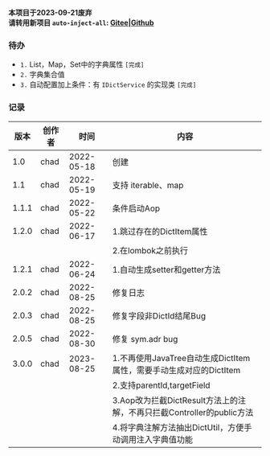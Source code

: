 **本项目于2023-09-21废弃**    
**请转用新项目 `auto-inject-all`: [Gitee](https://gitee.com/CodeinChad/auto-inject-all)|[Github](https://github.com/Chad2li/auto-inject-all)**

### 待办

- `1.` List，Map，Set中的字典属性 `[完成]`
- `2.` 字典集合值
- `3.` 自动配置加上条件：有 `IDictService` 的实现类 `[完成]`

### 记录

| 版本    | 创作者  | 时间         | 内容                                                 |
|-------|------|------------|----------------------------------------------------|
| 1.0   | chad | 2022-05-18 | 创建                                                 |
| 1.1   | chad | 2022-05-19 | 支持 iterable、map                                    |
| 1.1.1 | chad | 2022-05-22 | 条件启动Aop                                            |
| 1.2.0 | chad | 2022-06-17 | 1.跳过存在的DictItem属性                                  |
|       |      |            | 2.在lombok之前执行                                      |
| 1.2.1 | chad | 2022-06-24 | 1.自动生成setter和getter方法                              |
| 2.0.2 | chad | 2022-08-25 | 修复日志                                               |
| 2.0.3 | chad | 2022-08-25 | 修复字段非DictId结尾Bug                                   |
| 2.0.5 | chad | 2022-08-30 | 修复 sym.adr bug                                     |
| 3.0.0 | chad | 2023-08-25 | 1.不再使用JavaTree自动生成DictItem属性，需要手动生成对应的DictItem     |
|       |      |            | 2.支持parentId,targetField                           |
|       |      |            | 3.Aop改为拦截DictResult方法上的注解，不再只拦截Controller的public方法 |
|       |      |            | 4.将字典注解方法抽出DictUtil，方便手动调用注入字典值功能                  |

